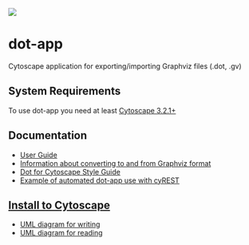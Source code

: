 ![](http://chianti.ucsd.edu/dot-documents/rsz_logo.png)

# dot-app
Cytoscape application for exporting/importing Graphviz files (.dot, .gv)

## System Requirements
To use dot-app you need at least [Cytoscape 3.2.1+](http://www.cytoscape.org/)

## Documentation
* [User Guide](http://chianti.ucsd.edu/dot-documents/user_guide.pdf)
* [Information about converting to and from Graphviz format](http://chianti.ucsd.edu/dot-documents/conversion_details.pdf)
* [Dot for Cytoscape Style Guide](http://chianti.ucsd.edu/dot-documents/style_guide.pdf)
* [Example of automated dot-app use with cyREST](https://gist.github.com/massoudTheDude/8d87e7bf0dff13cba1d3)

## [Install to Cytoscape](http://apps.cytoscape.org/apps/dotapp)

* [UML diagram for writing](http://chianti.ucsd.edu/dot-documents/write_uml.pdf)
* [UML diagram for reading](http://chianti.ucsd.edu/dot-documents/read_uml.pdf)
